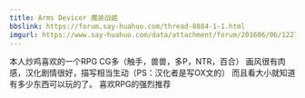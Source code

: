 ```yaml
---
title: Arms Devicer 魔装战姬
bbslink: https://forum.say-huahuo.com/thread-8884-1-1.html
imgurl: https://www.say-huahuo.com/data/attachment/forum/201606/06/122722ezoexshf6ocfrd9d.jpg
---
```


本人炒鸡喜欢的一个RPG CG多（触手，兽兽，多P，NTR，百合）
画风很有肉感，汉化剧情很好，描写相当生动（PS：汉化者是写OX文的）
而且看大小就知道 有多少东西可以玩的了。
喜欢RPG的强烈推荐<!--more-->
